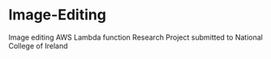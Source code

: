 # Image-Editing
Image editing AWS Lambda function Research Project submitted to National College of Ireland
